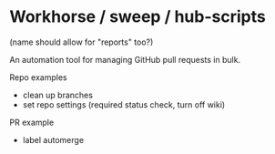 # Workhorse / sweep / hub-scripts

(name should allow for "reports" too?)

An automation tool for managing GitHub pull requests in bulk.

Repo examples
- clean up branches
- set repo settings (required status check, turn off wiki)

PR example
- label automerge
